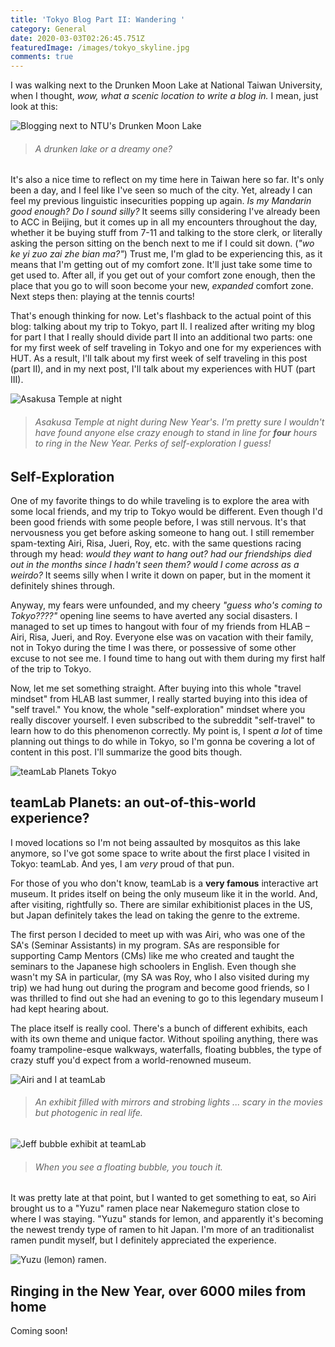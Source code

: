 ```yaml
---
title: 'Tokyo Blog Part II: Wandering '
category: General
date: 2020-03-03T02:26:45.751Z
featuredImage: /images/tokyo_skyline.jpg
comments: true
---
```

I was walking next to the Drunken Moon Lake at National Taiwan University, when I thought, *wow, what a scenic location to write a blog in.* I mean, just look at this:

![Blogging next to NTU's Drunken Moon Lake](/images/drunken_moon_lake_blogging.jpg)

> ###### *A drunken lake or a dreamy one?*

It's also a nice time to reflect on my time here in Taiwan here so far. It's only been a day, and I feel like I've seen so much of the city. Yet, already I can feel my previous linguistic insecurities popping up again. *Is my Mandarin good enough? Do I sound silly?* It seems silly considering I've already been to ACC in Beijing, but it comes up in all my encounters throughout the day, whether it be buying stuff from 7-11 and talking to the store clerk, or literally asking the person sitting on the bench next to me if I could sit down. (*"wo ke yi zuo zai zhe bian ma?"*) Trust me, I'm glad to be experiencing this, as it means that I'm getting out of my comfort zone. It'll just take some time to get used to. After all, if you get out of your comfort zone enough, then the place that you go to will soon become your new, *expanded* comfort zone. Next steps then: playing at the tennis courts!

That's enough thinking for now. Let's flashback to the actual point of this blog: talking about my trip to Tokyo, part II. I realized after writing my blog for part I that I really should divide part II into an additional two parts: one for my first week of self traveling in Tokyo and one for my experiences with HUT. As a result, I'll talk about my first week of self traveling in this post (part II), and in my next post, I'll talk about my experiences with HUT (part III).

![Asakusa Temple at night](/images/asakusa_temple_night.jpg)

> ###### *Asakusa Temple at night during New Year's. I'm pretty sure I wouldn't have found anyone else crazy enough to stand in line for **four** hours to ring in the New Year. Perks of self-exploration I guess!*

## Self-Exploration

One of my favorite things to do while traveling is to explore the area with some local friends, and my trip to Tokyo would be different. Even though I'd been good friends with some people before, I was still nervous. It's that nervousness you get before asking someone to hang out. I still remember spam-texting Airi, Risa, Jueri, Roy, etc. with the same questions racing through my head: *would they want to hang out? had our friendships died out in the months since I hadn't seen them? would I come across as a weirdo?* It seems silly when I write it down on paper, but in the moment it definitely shines through.

Anyway, my fears were unfounded, and my cheery *"guess who's coming to Tokyo????"* opening line seems to have averted any social disasters. I managed to set up times to hangout with four of my friends from HLAB – Airi, Risa, Jueri, and Roy. Everyone else was on vacation with their family, not in Tokyo during the time I was there, or possessive of some other excuse to not see me. I found time to hang out with them during my first half of the trip to Tokyo.

Now, let me set something straight. After buying into this whole "travel mindset" from HLAB last summer, I really started buying into this idea of "self travel." You know, the whole "self-exploration" mindset where you really discover yourself. I even subscribed to the subreddit "self-travel" to learn how to do this phenomenon correctly. My point is, I spent *a lot* of time planning out things to do while in Tokyo, so I'm gonna be covering a lot of content in this post. I'll summarize the good bits though.

![teamLab Planets Tokyo](/images/teamlab_planets.jpg)

## teamLab Planets: an out-of-this-world experience?

I moved locations so I'm not being assaulted by mosquitos as this lake anymore, so I've got some space to write about the first place I visited in Tokyo: teamLab. And yes, I am *very* proud of that pun.

For those of you who don't know, teamLab is a **very famous** interactive art museum. It prides itself on being the only museum like it in the world. And, after visiting, rightfully so. There are similar exhibitionist places in the US, but Japan definitely takes the lead on taking the genre to the extreme.

The first person I decided to meet up with was Airi, who was one of the SA's (Seminar Assistants) in my program. SAs are responsible for supporting Camp Mentors (CMs) like me who created and taught the seminars to the Japanese high schoolers in English. Even though she wasn't my SA in particular, (my SA was Roy, who I also visited during my trip) we had hung out during the program and become good friends, so I was thrilled to find out she had an evening to go to this legendary museum I had kept hearing about.

The place itself is really cool. There's a bunch of different exhibits, each with its own theme and unique factor. Without spoiling anything, there was foamy trampoline-esque walkways, waterfalls, floating bubbles, the type of crazy stuff you'd expect from a world-renowned museum.

![Airi and I at teamLab](/images/jeff_airi_teamlab.jpg)

> ###### *An exhibit filled with mirrors and strobing lights ... scary in the movies but photogenic in real life.*

![Jeff bubble exhibit at teamLab](/images/jeff_teamlab_bubbles.jpg)

> ###### *When you see a floating bubble, you touch it.*

It was pretty late at that point, but I wanted to get something to eat, so Airi brought us to a "Yuzu" ramen place near Nakemeguro station close to where I was staying. "Yuzu" stands for lemon, and apparently it's becoming the newest trendy type of ramen to hit Japan. I'm more of an traditionalist ramen pundit myself, but I definitely appreciated the experience.

![Yuzu (lemon) ramen.](/images/airi_yuzu_ramen.jpg)

## Ringing in the New Year, over 6000 miles from home

Coming soon!
